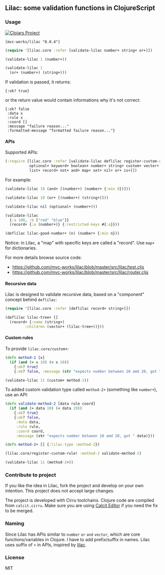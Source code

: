 
Lilac: some validation functions in ClojureScript
----

### Usage

[![Clojars Project](https://img.shields.io/clojars/v/mvc-works/lilac.svg)](https://clojars.org/mvc-works/lilac)

```edn
[mvc-works/lilac "0.0.4"]
```

```clojure
(require '[lilac.core :refer [validate-lilac number+ string+ or+]])

(validate-lilac 1 (number+))

(validate-lilac 1
  (or+ (number+) (string+)))
```

If validation is passed, it returns:

```edn
{:ok? true}
```

or the return value would contain informations why it's not correct:

```edn
{:ok? false
 :data x
 :rule x
 :coord []
 :message "failure reason..."
 :formatted-message "formatted failure reason..."}
```

#### APIs

Supported APIs:

```clojure
(:require [lilac.core :refer [validate-lilac deflilac register-custom-rule!
           optional+ keyword+ boolean+ number+ string+ custom+ vector+
           list+ record+ not+ and+ map+ set+ nil+ or+ is+]])
```

For example:

```clojure
(validate-lilac 10 (and+ [(number+) (number+ {:min 0})]))

(validate-lilac 10 (or+ [(number+) (string+)]))

(validate-lilac nil (optional+ (number+)))

(validate-lilac
  {:a 100, :b ["red" "blue"]}
  (record+ {:a (number+)} {:restricted-keys #{:a}}))

(deflilac lilac-good-number+ (n) (number+ {:min n}))
```

Notice: in Lilac, a "map" with specific keys are called a "record". Use `map+` for dictionaries.

For more details browse source code:

* https://github.com/mvc-works/lilac/blob/master/src/lilac/test.cljs
* https://github.com/mvc-works/lilac/blob/master/src/lilac/router.cljs

#### Recursive data

Lilac is designed to validate recursive data, based on a "component" concept behind `deflilac`:

```clojure
(require '[lilac.core :refer [deflilac record+ string+]])

(deflilac lilac-tree+ []
  (record+ {:name (string+)
         :children (vector+ (lilac-tree+))}))
```

#### Custom rules

To provide `lilac.core/custom+`:

```clojure
(defn method-1 [x]
  (if (and (> x 10) (< x 20))
    {:ok? true}
    {:ok? false, :message (str "expects number between 10 amd 20, got " x)}))

(validate-lilac 11 (custom+ method-1))
```

To added custom validation type called `method-2+` (something like `number+`), use an API:

```clojure
(defn validate-method-2 [data rule coord]
  (if (and (> data 10) (< data 20))
    {:ok? true}
    {:ok? false,
     :data data,
     :rule rule,
     :coord coord,
     :message (str "expects number between 10 amd 20, got " data)}))

(defn method-2+ [] {:lilac-type :method-2})

(lilac.core/register-custom-rule! :method-2 validate-method-2)

(validate-lilac 11 (method-2+))
```

### Contribute to project

If you like the idea in Lilac, fork the project and develop on your own intention. This project does not accept large changes.

The project is developed with Cirru toolchains. Clojure code are compiled from `calcit.cirru`. Make sure you are using [Calcit Editor](https://github.com/Cirru/calcit-editor) if you need the fix to be merged.

### Naming

Since Lilac has APIs similar to `number` `or` `and` `vector`, which are core functions/variables in Clojure. I have to add prefix/suffix in names. Lilac uses suffix of `+` in APIs, inspired by [lilac](assets/lilac-720x480.jpg).

### License

MIT
